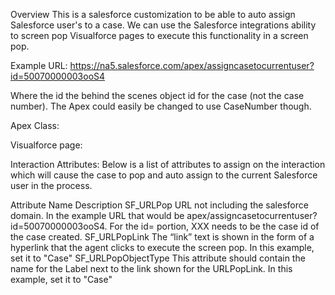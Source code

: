 Overview
This is a salesforce customization to be able to auto assign Salesforce user's to a case.  We can use the Salesforce integrations ability to screen pop Visualforce pages to execute this functionality in a screen pop.

Example URL:
https://na5.salesforce.com/apex/assigncasetocurrentuser?id=50070000003ooS4

Where the id the behind the scenes object id for the case (not the case number).   The Apex could easily be changed to use CaseNumber though. 

Apex Class:


Visualforce page:


Interaction Attributes:
Below is a list of attributes to assign on the interaction which will cause the case to pop and auto assign to the current Salesforce user in the process.

Attribute Name 
Description 
SF_URLPop
URL not including the salesforce domain.  In the example URL that would be apex/assigncasetocurrentuser?id=50070000003ooS4.  For the id=<XXX> portion, XXX needs to be the case id of the case created.
SF_URLPopLink
The “link” text is shown in the form of a hyperlink that the agent clicks to execute the screen pop. In this example, set it to "Case" 
SF_URLPopObjectType
This attribute should contain the name for the Label next to the link shown for the URLPopLink.  In this example, set it to "Case" 
